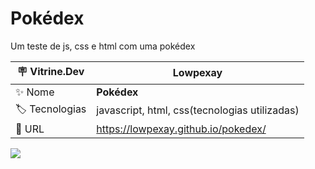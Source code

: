 # Pokédex

Um teste de js, css e html com uma pokédex

| :placard: Vitrine.Dev |  Lowpexay   |
| -------------  | --- |
| :sparkles: Nome        | **Pokédex**
| :label: Tecnologias | javascript, html, css(tecnologias utilizadas)
| :rocket: URL       | https://lowpexay.github.io/pokedex/

<!-- Inserir imagem com a #vitrinedev ao final do link -->
![](https://i0.wp.com/thewestnews.com/wp-content/uploads/2022/01/Sycamore_Mega_Garchomp.webp?fit=1566%2C881&ssl=1)


